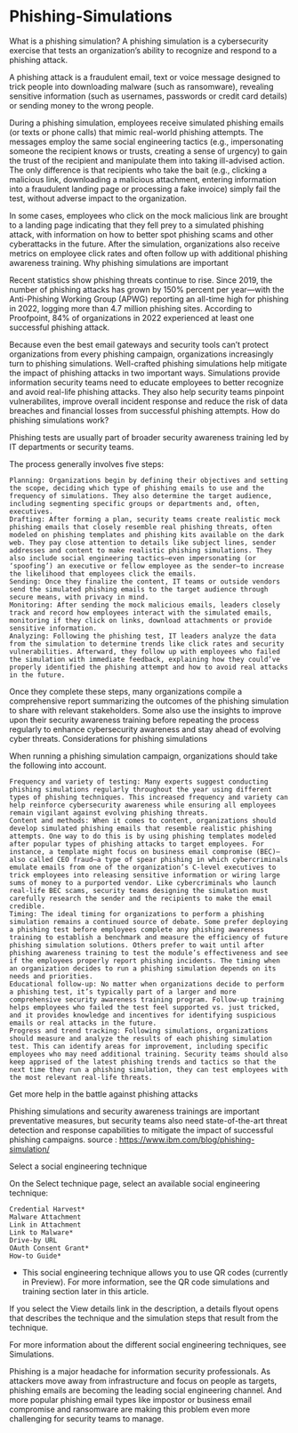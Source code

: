 # Phishing-Simulations
What is a phishing simulation?
A phishing simulation is a cybersecurity exercise that tests an organization’s ability to recognize and respond to a phishing attack.

A phishing attack is a fraudulent email, text or voice message designed to trick people into downloading malware (such as ransomware), revealing sensitive information (such as usernames, passwords or credit card details) or sending money to the wrong people.

During a phishing simulation, employees receive simulated phishing emails (or texts or phone calls) that mimic real-world phishing attempts. The messages employ the same social engineering tactics (e.g., impersonating someone the recipient knows or trusts, creating a sense of urgency) to gain the trust of the recipient and manipulate them into taking ill-advised action. The only difference is that recipients who take the bait (e.g., clicking a malicious link, downloading a malicious attachment, entering information into a fraudulent landing page or processing a fake invoice) simply fail the test, without adverse impact to the organization.

In some cases, employees who click on the mock malicious link are brought to a landing page indicating that they fell prey to a simulated phishing attack, with information on how to better spot phishing scams and other cyberattacks in the future. After the simulation, organizations also receive metrics on employee click rates and often follow up with additional phishing awareness training.
Why phishing simulations are important 

Recent statistics show phishing threats continue to rise. Since 2019, the number of phishing attacks has grown by 150% percent per year—with the Anti-Phishing Working Group (APWG) reporting an all-time high for phishing in 2022, logging more than 4.7 million phishing sites. According to Proofpoint, 84% of organizations in 2022 experienced at least one successful phishing attack.

Because even the best email gateways and security tools can’t protect organizations from every phishing campaign, organizations increasingly turn to phishing simulations. Well-crafted phishing simulations help mitigate the impact of phishing attacks in two important ways. Simulations provide information security teams need to educate employees to better recognize and avoid real-life phishing attacks. They also help security teams pinpoint vulnerabilites, improve overall incident response and reduce the risk of data breaches and financial losses from successful phishing attempts.
How do phishing simulations work?

Phishing tests are usually part of broader security awareness training led by IT departments or security teams.

The process generally involves five steps:

    Planning: Organizations begin by defining their objectives and setting the scope, deciding which type of phishing emails to use and the frequency of simulations. They also determine the target audience, including segmenting specific groups or departments and, often, executives. 
    Drafting: After forming a plan, security teams create realistic mock phishing emails that closely resemble real phishing threats, often modeled on phishing templates and phishing kits available on the dark web. They pay close attention to details like subject lines, sender addresses and content to make realistic phishing simulations. They also include social engineering tactics—even impersonating (or ‘spoofing’) an executive or fellow employee as the sender—to increase the likelihood that employees click the emails. 
    Sending: Once they finalize the content, IT teams or outside vendors send the simulated phishing emails to the target audience through secure means, with privacy in mind.
    Monitoring: After sending the mock malicious emails, leaders closely track and record how employees interact with the simulated emails, monitoring if they click on links, download attachments or provide sensitive information.
    Analyzing: Following the phishing test, IT leaders analyze the data from the simulation to determine trends like click rates and security vulnerabilities. Afterward, they follow up with employees who failed the simulation with immediate feedback, explaining how they could’ve properly identified the phishing attempt and how to avoid real attacks in the future. 

Once they complete these steps, many organizations compile a comprehensive report summarizing the outcomes of the phishing simulation to share with relevant stakeholders. Some also use the insights to improve upon their security awareness training before repeating the process regularly to enhance cybersecurity awareness and stay ahead of evolving cyber threats.
Considerations for phishing simulations

When running a phishing simulation campaign, organizations should take the following into account.

    Frequency and variety of testing: Many experts suggest conducting phishing simulations regularly throughout the year using different types of phishing techniques. This increased frequency and variety can help reinforce cybersecurity awareness while ensuring all employees remain vigilant against evolving phishing threats.
    Content and methods: When it comes to content, organizations should develop simulated phishing emails that resemble realistic phishing attempts. One way to do this is by using phishing templates modeled after popular types of phishing attacks to target employees. For instance, a template might focus on business email compromise (BEC)—also called CEO fraud—a type of spear phishing in which cybercriminals emulate emails from one of the organization’s C-level executives to trick employees into releasing sensitive information or wiring large sums of money to a purported vendor. Like cybercriminals who launch real-life BEC scams, security teams designing the simulation must carefully research the sender and the recipients to make the email credible.
    Timing: The ideal timing for organizations to perform a phishing simulation remains a continued source of debate. Some prefer deploying a phishing test before employees complete any phishing awareness training to establish a benchmark and measure the efficiency of future phishing simulation solutions. Others prefer to wait until after phishing awareness training to test the module’s effectiveness and see if the employees properly report phishing incidents. The timing when an organization decides to run a phishing simulation depends on its needs and priorities. 
    Educational follow-up: No matter when organizations decide to perform a phishing test, it’s typically part of a larger and more comprehensive security awareness training program. Follow-up training helps employees who failed the test feel supported vs. just tricked, and it provides knowledge and incentives for identifying suspicious emails or real attacks in the future.
    Progress and trend tracking: Following simulations, organizations should measure and analyze the results of each phishing simulation test. This can identify areas for improvement, including specific employees who may need additional training. Security teams should also keep apprised of the latest phishing trends and tactics so that the next time they run a phishing simulation, they can test employees with the most relevant real-life threats.

Get more help in the battle against phishing attacks

Phishing simulations and security awareness trainings are important preventative measures, but security teams also need state-of-the-art threat detection and response capabilities to mitigate the impact of successful phishing campaigns. source : https://www.ibm.com/blog/phishing-simulation/

Select a social engineering technique

On the Select technique page, select an available social engineering technique:

    Credential Harvest*
    Malware Attachment
    Link in Attachment
    Link to Malware*
    Drive-by URL
    OAuth Consent Grant*
    How-to Guide*

* This social engineering technique allows you to use QR codes (currently in Preview). For more information, see the QR code simulations and training section later in this article.

If you select the View details link in the description, a details flyout opens that describes the technique and the simulation steps that result from the technique.

For more information about the different social engineering techniques, see Simulations.


Phishing is a major headache for information security professionals. As attackers move away from infrastructure and focus on people as targets, phishing emails are becoming the leading social engineering channel. And more popular phishing email types like impostor or business email compromise and ransomware are making this problem even more challenging for security teams to manage.

